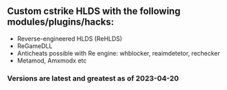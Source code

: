 ## Custom cstrike HLDS with the following modules/plugins/hacks:
* Reverse-engineered HLDS (ReHLDS)
* ReGameDLL
* Anticheats possible with Re engine: whblocker, reaimdetetor, rechecker
* Metamod, Amxmodx etc
### Versions are latest and greatest as of 2023-04-20
